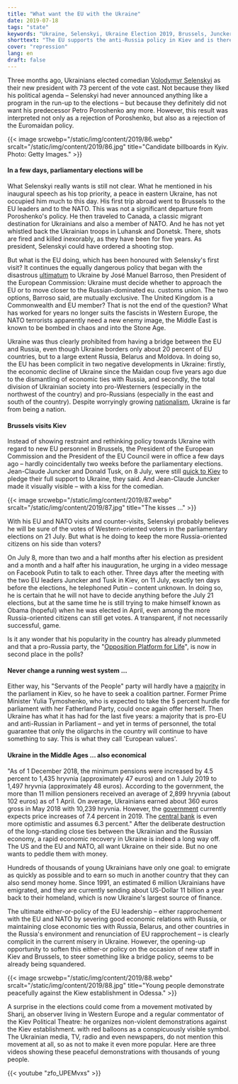 ```yaml
---
title: "What want the EU with the Ukraine"
date: 2019-07-18
tags: "state"
keywords: "Ukraine, Selenskyi, Ukraine Election 2019, Brussels, Juncker, Tusk, Russia, Nato, Europe, European Commission, Comedian, Donetsk, Luhansk, Barroso"
shorttext: "The EU supports the anti-Russia policy in Kiev and is therefore jointly responsible for the misery in the country."
cover: "repression"
lang: en
draft: false
---
```


Three months ago, Ukrainians elected comedian [Volodymyr Selenskyi](https://abcnews.go.com/International/comedian-volodymyr-zelenskiy-wins-ukrainian-election-exit-poll/story?id=62539204 "Comedian Volodymyr Zelensky wins Ukrainian presidential election") as their new president with 73 percent of the vote cast. Not because they liked his political agenda – Selenskyi had never announced anything like a program in the run-up to the elections – but because they definitely did not want his predecessor Petro Poroshenko any more. However, this result was interpreted not only as a rejection of Poroshenko, but also as a rejection of the Euromaidan policy.

{{< image srcwebp="/static/img/content/2019/86.webp" srcalt="/static/img/content/2019/86.jpg" title="Candidate billboards in Kyiv. Photo: Getty Images." >}}

#### In a few days, parliamentary elections will be

What Selenskyi really wants is still not clear. What he mentioned in his inaugural speech as his top priority, a peace in eastern Ukraine, has not occupied him much to this day. His first trip abroad went to Brussels to the EU leaders and to the NATO. This was not a significant departure from Poroshenko's policy. He then traveled to Canada, a classic migrant destination for Ukrainians and also a member of NATO. And he has not yet whistled back the Ukrainian troops in Luhansk and Donetsk. There, shots are fired and killed inexorably, as they have been for five years. As president, Selenskyi could have ordered a shooting stop.

But what is the EU doing, which has been honoured with Selensky's first visit? It continues the equally dangerous policy that began with the disastrous [ultimatum](https://www.politico.eu/article/ashton-returns-to-ukraine/ "Ashton returns to Ukraine") to Ukraine by José Manuel Barroso, then President of the European Commission: Ukraine must decide whether to approach the EU or to move closer to the Russian-dominated eu. customs union. The two options, Barroso said, are mutually exclusive. The United Kingdom is a Commonwealth and EU member? That is not the end of the question? What has worked for years no longer suits the fascists in Western Europe, the NATO terrorists apparently need a new enemy image, the Middle East is known to be bombed in chaos and into the Stone Age.

Ukraine was thus clearly prohibited from having a bridge between the EU and Russia, even though Ukraine borders only about 20 percent of EU countries, but to a large extent Russia, Belarus and Moldova. In doing so, the EU has been complicit in two negative developments in Ukraine: firstly, the economic decline of Ukraine since the Maidan coup five years ago due to the dismantling of economic ties with Russia, and secondly, the total division of Ukrainian society into pro-Westerners (especially in the northwest of the country) and pro-Russians (especially in the east and south of the country). Despite worryingly growing [nationalism](https://www.theguardian.com/world/2019/apr/11/ultranationalism-in-ukraine-a-photo-essay "Ultranationalism in Ukraine – a photo essay"), Ukraine is far from being a nation.

#### Brussels visits Kiev

Instead of showing restraint and rethinking policy towards Ukraine with regard to new EU personnel in Brussels, the President of the European Commission and the President of the EU Council were in office a few days ago – hardly coincidentally two weeks before the parliamentary elections. Jean-Claude Juncker and Donald Tusk, on 8 July, were still [quick to Kiev](https://www.reuters.com/article/us-ukraine-eu/top-eu-officials-visit-kiev-pledge-more-aid-for-war-torn-east-ukraine-idUSKCN1U31WF?feedType=RSS& "Top EU officials visit Kiev, pledge more aid for war-torn east Ukraine") to pledge their full support to Ukraine, they said. And Jean-Claude Juncker made it visually visible – with a kiss for the comedian.

{{< image srcwebp="/static/img/content/2019/87.webp" srcalt="/static/img/content/2019/87.jpg" title="The kisses ..." >}}

With his EU and NATO visits and counter-visits, Selenskyi probably believes he will be sure of the votes of Western-oriented voters in the parliamentary elections on 21 July. But what is he doing to keep the more Russia-oriented citizens on his side than voters?

On July 8, more than two and a half months after his election as president and a month and a half after his inauguration, he urging in a video message on Facebook Putin to talk to each other. Three days after the meeting with the two EU leaders Juncker and Tusk in Kiev, on 11 July, exactly ten days before the elections, he telephoned Putin – content unknown. In doing so, he is certain that he will not have to decide anything before the July 21 elections, but at the same time he is still trying to make himself known as Obama (hopeful) when he was elected in April, even among the more Russia-oriented citizens can still get votes. A transparent, if not necessarily successful, game.

Is it any wonder that his popularity in the country has already plummeted and that a pro-Russia party, the "[Opposition Platform for Life](https://www.kyivpost.com/ukraine-politics/after-laying-low-one-pro-russian-party-flies-high.html "After laying low, one pro-Russian party flies high")", is now in second place in the polls?

#### Never change a running west system ...

Either way, his "Servants of the People" party will hardly have a [majority](https://www.kyivpost.com/ukraine-politics/new-poll-only-four-parties-will-make-it-to-parliament.html "New poll: Only 4 parties will make it to parliament") in the parliament in Kiev, so he have to seek a coalition partner. Former Prime Minister Yulia Tymoshenko, who is expected to take the 5 percent hurdle for parliament with her Fatherland Party, could once again offer herself. Then Ukraine has what it has had for the last five years: a majority that is pro-EU and anti-Russian in Parliament – and yet in terms of personnel, the total guarantee that only the oligarchs in the country will continue to have something to say. This is what they call 'European values'.

#### Ukraine in the Middle Ages ... also economical

"As of 1 December 2018, the minimum pensions were increased by 4.5 percent to 1,435 hryvnia (approximately 47 euros) and on 1 July 2019 to 1,497 hryvnia (approximately 48 euros). According to the government, the more than 11 million pensioners received an average of 2,899 hryvnia (about 102 euros) as of 1 April. On average, Ukrainians earned about 360 euros gross in May 2018 with 10,239 hryvnia. However, the [government](http://ukrstat.gov.ua/express/expr2019/07/94.pdf "http://ukrstat.gov.ua") currently expects price increases of 7.4 percent in 2019. The [central bank](https://bank.gov.ua/control/uk/publish/article?art_id=98836510&cat_id=55838 "Коментар Національного банку щодо рівня інфляції у червні 2019 року") is even more optimistic and assumes 6.3 percent." After the deliberate destruction of the long-standing close ties between the Ukrainian and the Russian economy, a rapid economic recovery in Ukraine is indeed a long way off. The US and the EU and NATO, all want Ukraine on their side. But no one wants to peddle them with money.

Hundreds of thousands of young Ukrainians have only one goal: to emigrate as quickly as possible and to earn so much in another country that they can also send money home. Since 1991, an estimated 6 million Ukrainians have emigrated, and they are currently sending about US-Dollar 11 billion a year back to their homeland, which is now Ukraine's largest source of finance.

The ultimate either-or-policy of the EU leadership – either rapprochement with the EU and NATO by severing good economic relations with Russia, or maintaining close economic ties with Russia, Belarus, and other countries in the Russia's environment and renunciation of EU rapprochement – is clearly complicit in the current misery in Ukraine. However, the opening-up opportunity to soften this either-or policy on the occasion of new staff in Kiev and Brussels, to steer something like a bridge policy, seems to be already being squandered.

{{< image srcwebp="/static/img/content/2019/88.webp" srcalt="/static/img/content/2019/88.jpg" title="Young people demonstrate peacefully against the Kiew establishment in Odessa." >}}

A surprise in the elections could come from a movement motivated by Sharij, an observer living in Western Europe and a regular commentator of the Kiev Political Theatre: he organizes non-violent demonstrations against the Kiev establishment. with red balloons as a conspicuously visible symbol. The Ukrainian media, TV, radio and even newspapers, do not mention this movement at all, so as not to make it even more popular. Here are three videos showing these peaceful demonstrations with thousands of young people.

{{< youtube "zfo_UPEMvxs" >}}
